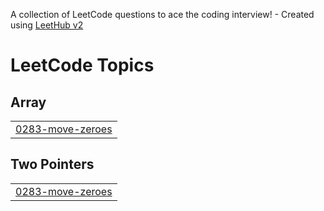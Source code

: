 A collection of LeetCode questions to ace the coding interview! - Created using [LeetHub v2](https://github.com/arunbhardwaj/LeetHub-2.0)
<!---LeetCode Topics Start-->
# LeetCode Topics
## Array
|  |
| ------- |
| [0283-move-zeroes](https://github.com/rahul-chakradhari/CrackYourInternship/tree/master/0283-move-zeroes) |
## Two Pointers
|  |
| ------- |
| [0283-move-zeroes](https://github.com/rahul-chakradhari/CrackYourInternship/tree/master/0283-move-zeroes) |
<!---LeetCode Topics End-->